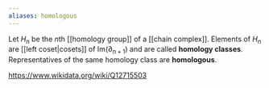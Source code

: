```yaml
---
aliases: homologous
---
```

Let $H_n$ be the $n$th [[homology group]] of a [[chain complex]]. Elements of $H_n$ are [[left coset|cosets]] of $\text{Im}(\partial_{n+1})$ and are called **homology classes**. Representatives of the same homology class are **homologous**.

https://www.wikidata.org/wiki/Q12715503